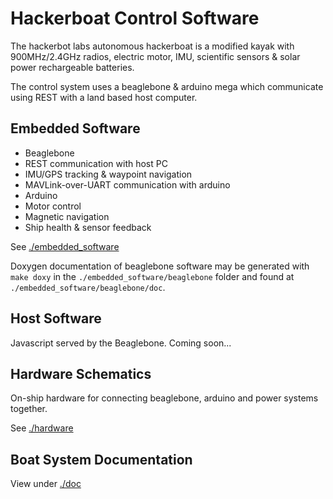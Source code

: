 Hackerboat Control Software
===========================
The hackerbot labs autonomous hackerboat is a modified kayak with 900MHz/2.4GHz radios, electric motor, IMU, scientific sensors & solar power rechargeable batteries.

The control system uses a beaglebone & arduino mega which communicate using REST with a land based host computer.

Embedded Software
-----------------

 * Beaglebone
  * REST communication with host PC
  * IMU/GPS tracking & waypoint navigation
  * MAVLink-over-UART communication with arduino
 * Arduino
  * Motor control
  * Magnetic navigation
  * Ship health & sensor feedback

See [./embedded_software](https://github.com/JeremyRuhland/hackerboat/tree/master/embedded_software)

Doxygen documentation of beaglebone software may be generated with `make doxy` in the `./embedded_software/beaglebone` folder and found at `./embedded_software/beaglebone/doc`.

Host Software
-------------
Javascript served by the Beaglebone. Coming soon...

Hardware Schematics
-------------------
On-ship hardware for connecting beaglebone, arduino and power systems together.

See [./hardware](https://github.com/JeremyRuhland/hackerboat/tree/master/hardware)

Boat System Documentation
-------------------------
View under [./doc](https://github.com/JeremyRuhland/hackerboat/tree/master/doc)
